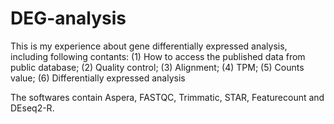 # DEG-analysis
This is my experience about gene differentially expressed analysis, including following contants:
(1) How to access the published data from public database;
(2) Quality control;
(3) Alignment;
(4) TPM;
(5) Counts value;
(6) Differentially expressed analysis

The softwares contain Aspera, FASTQC, Trimmatic, STAR,  Featurecount and DEseq2-R.
